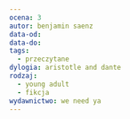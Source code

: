 ```yaml
---
ocena: 3
autor: benjamin saenz
data-od: 
data-do: 
tags:
  - przeczytane
dylogia: aristotle and dante
rodzaj:
  - young adult
  - fikcja
wydawnictwo: we need ya
---
```


